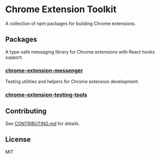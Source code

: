 # Chrome Extension Toolkit

A collection of npm packages for building Chrome extensions.

## Packages

A type-safe messaging library for Chrome extensions with React hooks support.

### [chrome-extension-messenger](./packages/chrome-extension-messenger/README.md)

Testing utilities and helpers for Chrome extension development.

### [chrome-extension-testing-tools](./packages/chrome-extension-testing-tools/README.md)

## Contributing

See [CONTRIBUTING.md](CONTRIBUTING.md) for details.

## License

MIT
